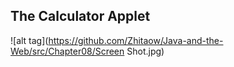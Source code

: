 ## The Calculator Applet
![alt tag](https://github.com/Zhitaow/Java-and-the-Web/src/Chapter08/Screen Shot.jpg)
